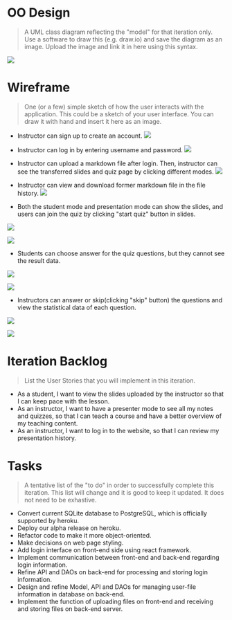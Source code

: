 # OO Design
> A UML class diagram reflecting the "model" for that iteration only.
> Use a software to draw this (e.g. draw.io) and save the diagram as an image. 
> Upload the image and link it in here using this syntax.

![](https://github.com/jhu-oose/2020-spring-group-QuizHero/blob/master/docs/it3/it3_UML.png)

# Wireframe
> One (or a few) simple sketch of how the user interacts with the application. 
> This could be a sketch of your user interface. 
> You can draw it with hand and insert it here as an image.

- Instructor can sign up to create an account.
![](https://github.com/jhu-oose/2020-spring-group-QuizHero/blob/master/docs/it4/signup.png)

- Instructor can log in by entering username and password.
![](https://github.com/jhu-oose/2020-spring-group-QuizHero/blob/master/docs/it4/login.png)

- Instructor can upload a markdown file after login. Then, instructor can see the transferred slides and quiz page by clicking different modes.
![](https://github.com/jhu-oose/2020-spring-group-QuizHero/blob/master/docs/it4/upload.png)

- Instructor can view and download former markdown file in the file history.
![](https://github.com/jhu-oose/2020-spring-group-QuizHero/blob/master/docs/it4/historypage.png)

- Both the student mode and presentation mode can show the slides, and users can join the quiz by clicking "start quiz" button in slides.

![](https://github.com/jhu-oose/2020-spring-group-QuizHero/blob/master/docs/it3/pre1.png)

![](https://github.com/jhu-oose/2020-spring-group-QuizHero/blob/master/docs/it3/pre2.png)

- Students can choose answer for the quiz questions, but they cannot see the result data.

![](https://github.com/jhu-oose/2020-spring-group-QuizHero/blob/master/docs/it3/quiz-stu.png)

![](https://github.com/jhu-oose/2020-spring-group-QuizHero/blob/master/docs/it3/stu-result.png)

- Instructors can answer or skip(clicking "skip" button) the questions and view the statistical data of each question.

![](https://github.com/jhu-oose/2020-spring-group-QuizHero/blob/master/docs/it3/quiz-presentation.png)

![](https://github.com/jhu-oose/2020-spring-group-QuizHero/blob/master/docs/it3/presentation-statistic.png)

# Iteration Backlog
> List the User Stories that you will implement in this iteration.
- As a student, I want to view the slides uploaded by the instructor so that I can keep pace with the lesson.
- As an instructor, I want to have a presenter mode to see all my notes and quizzes, so that I can teach a course and have a better overview of my teaching content.
- As an instructor, I want to log in to the website, so that I can review my presentation history.


# Tasks
> A tentative list of the "to do" in order to successfully complete this iteration. 
> This list will change and it is good to keep it updated. 
> It does not need to be exhastive.
- Convert current SQLite database to PostgreSQL, which is officially supported by heroku.
- Deploy our alpha release on heroku.
- Refactor code to make it more object-oriented.
- Make decisions on web page styling.
- Add login interface on front-end side using react framework.
- Implement communication between front-end and back-end regarding login information.
- Refine API and DAOs on back-end for processing and storing login information.
- Design and refine Model, API and DAOs for managing user-file information in database on back-end.
- Implement the function of uploading files on front-end and receiving and storing files on back-end server.


<!--# Retrospective

### What went well?

### Challenges we met & Our solutions.-->

